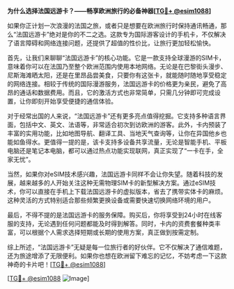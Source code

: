 **为什么选择法国远游卡？——畅享欧洲旅行的必备神器[[TG💪+ @esim1088](https://t.me/s/esim1088)]**

如果你正计划一次浪漫的法国之旅，或者只是想要在欧洲旅行时保持通讯畅通，那么“法国远游卡”绝对是你的不二之选。这款专为国际游客设计的手机卡，不仅解决了语言障碍和网络连接问题，还提供了超值的性价比，让旅行更加轻松愉快。

首先，让我们来聊聊“法国远游卡”的核心功能。它是一款支持全球漫游的SIM卡，意味着你可以在法国乃至整个欧洲范围内使用本地网络。无论是在巴黎街头漫步、尼斯海滩晒太阳，还是在里昂品尝美食，只要你有这张卡，就能随时随地享受稳定的网络连接。相较于传统的国际漫游服务，法国远游卡的价格更为亲民，避免了高昂的通话和数据费用。而且，它的激活方式也非常简单，只需几分钟即可完成设置，让你即刻开始享受便捷的通信体验。

对于经常出国的人来说，“法国远游卡”还有更多亮点值得挖掘。它支持多种语言界面，包括中文、英文、法语等，非常适合初次到访欧洲的游客。此外，卡内预装了丰富的实用功能，比如地图导航、翻译工具、当地天气查询等，让你在异国他乡也能如鱼得水。更值得一提的是，该卡支持多设备共享流量，无论是智能手机、平板电脑还是笔记本电脑，都可以通过热点功能实现联网，真正实现了“一卡在手，全家无忧”。

当然，如果你对eSIM技术感兴趣，法国远游卡同样不会让你失望。随着科技的发展，越来越多的人开始关注这种无需物理SIM卡的新型解决方案。通过eSIM技术，你可以直接在手机上下载法国远游卡的虚拟版本，省去了携带实体卡的麻烦。这种灵活的方式特别适合那些频繁更换设备或需要快速切换网络环境的用户。

最后，不得不提的是法国远游卡的服务保障。购买后，你将享受到24小时在线客服的支持，无论遇到任何问题都能及时得到解答。同时，卡内的资费套餐种类丰富，可以根据个人需求选择短期或长期的使用方案，真正做到按需定制。

综上所述，“法国远游卡”无疑是每一位旅行者的好伙伴。它不仅解决了通信难题，还为旅途增添了无限便利。如果你也想在欧洲留下难忘的记忆，不妨考虑一下这款神奇的卡片吧！[[TG💪+ @esim1088](https://t.me/s/esim1088)]

[[TG💪+ @esim1088](https://t.me/s/esim1088) ![Image](https://i.postimg.cc/4NQfJmqS/Snipaste-2025-05-13-00-14-12.png)]